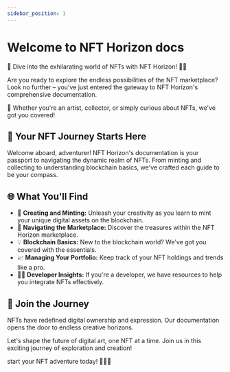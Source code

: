```yaml
---
sidebar_position: 1
---
```


# Welcome to NFT Horizon docs

🌟 Dive into the exhilarating world of NFTs with NFT Horizon! 🌈✨

Are you ready to explore the endless possibilities of the NFT marketplace? Look no further – you've just entered the gateway to NFT Horizon's comprehensive documentation.

📖 Whether you're an artist, collector, or simply curious about NFTs, we've got you covered!

## 🚀 Your NFT Journey Starts Here

Welcome aboard, adventurer! NFT Horizon's documentation is your passport to navigating the dynamic realm of NFTs. From minting and collecting to understanding blockchain basics, we've crafted each guide to be your compass.

## 🌐 What You'll Find

- 🎨 **Creating and Minting:** Unleash your creativity as you learn to mint your unique digital assets on the blockchain.
- 🛒 **Navigating the Marketplace:** Discover the treasures within the NFT Horizon marketplace.
- 💡 **Blockchain Basics:** New to the blockchain world? We've got you covered with the essentials.
- 📈 **Managing Your Portfolio:** Keep track of your NFT holdings and trends like a pro.
- 👩‍💻 **Developer Insights:** If you're a developer, we have resources to help you integrate NFTs effectively.

## 🌄 Join the Journey

NFTs have redefined digital ownership and expression. Our documentation opens the door to endless creative horizons.

Let's shape the future of digital art, one NFT at a time. Join us in this exciting journey of exploration and creation!

start your NFT adventure today! 🎉🌟🚀

